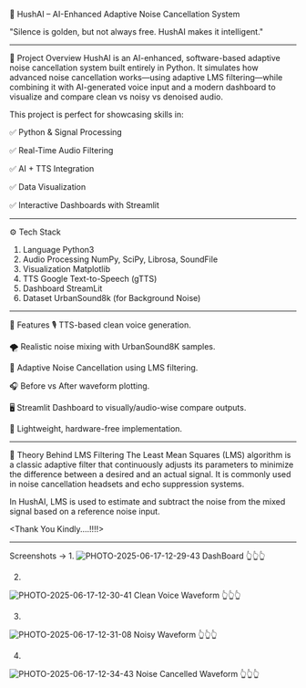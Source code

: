 🧠 HushAI – AI-Enhanced Adaptive Noise Cancellation System

"Silence is golden, but not always free. HushAI makes it intelligent."

------------------------------------------------------------------------


🎯 Project Overview
HushAI is an AI-enhanced, software-based adaptive noise cancellation system built entirely in Python. It simulates how advanced noise cancellation works—using adaptive LMS filtering—while combining it with AI-generated voice input and a modern dashboard to visualize and compare clean vs noisy vs denoised audio.

This project is perfect for showcasing skills in:

✅ Python & Signal Processing

✅ Real-Time Audio Filtering

✅ AI + TTS Integration

✅ Data Visualization

✅ Interactive Dashboards with Streamlit

------------------------------------------------------

⚙️ Tech Stack
1. Language           Python3
2. Audio Processing   NumPy, SciPy, Librosa, SoundFile
3. Visualization      Matplotlib
4. TTS                Google Text-to-Speech (gTTS)
5. Dashboard          StreamLit
6. Dataset            UrbanSound8k (for Background Noise)


------------------------------------------------------

🚀 Features
🎙️ TTS-based clean voice generation.

🌪️ Realistic noise mixing with UrbanSound8K samples.

🧠 Adaptive Noise Cancellation using LMS filtering.

🎧 Before vs After waveform plotting.

🖥️ Streamlit Dashboard to visually/audio-wise compare outputs.

💾 Lightweight, hardware-free implementation.

------------------------------------------------------

🧠 Theory Behind LMS Filtering
The Least Mean Squares (LMS) algorithm is a classic adaptive filter that continuously adjusts its parameters to minimize the difference between a desired and an actual signal. It is commonly used in noise cancellation headsets and echo suppression systems.

In HushAI, LMS is used to estimate and subtract the noise from the mixed signal based on a reference noise input.


<Thank You Kindly....!!!!>

------------------------------------------------------

Screenshots ->
1.
![PHOTO-2025-06-17-12-29-43](https://github.com/user-attachments/assets/ed2ac50c-eb84-453c-8567-82e37c460a7f)
DashBoard 👆👆👆

2.
![PHOTO-2025-06-17-12-30-41](https://github.com/user-attachments/assets/d7a54690-5176-4c9a-b0e5-718f2f0102c5)
Clean Voice Waveform 👆👆👆

3.
![PHOTO-2025-06-17-12-31-08](https://github.com/user-attachments/assets/e534bc6f-f69f-4cfc-aff1-309ebce3e237)
Noisy Waveform 👆👆👆

4.
![PHOTO-2025-06-17-12-34-43](https://github.com/user-attachments/assets/034099ff-41a4-4f87-a689-419d90c6c3cc)
Noise Cancelled Waveform 👆👆👆





